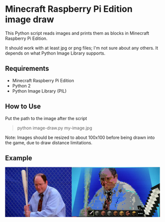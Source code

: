 # Minecraft Raspberry Pi Edition image draw

This Python script reads images and prints them as blocks in Minecraft Raspberry Pi Edition.

It should work with at least jpg or png files; I'm not sure about any others. It depends on what Python Image Library supports.

## Requirements
- Minecraft Raspberry Pi Edition
- Python 2
- Python Image Library (PIL)

## How to Use
Put the path to the image after the script
>python image-draw.py my-image.jpg

Note: Images should be resized to about 100x100 before being drawn into the game, due to draw distance limitations.

## Example
![example](costanza-image-to-minecraft.jpg)